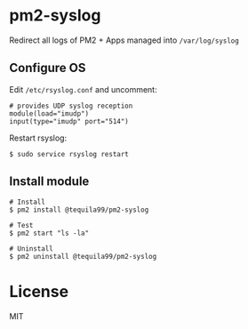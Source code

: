 # pm2-syslog

Redirect all logs of PM2 + Apps managed into `/var/log/syslog`

## Configure OS

Edit `/etc/rsyslog.conf` and uncomment:

```
# provides UDP syslog reception
module(load="imudp")
input(type="imudp" port="514")
```

Restart rsyslog:

```
$ sudo service rsyslog restart
```

## Install module

```
# Install
$ pm2 install @tequila99/pm2-syslog

# Test
$ pm2 start "ls -la"

# Uninstall
$ pm2 uninstall @tequila99/pm2-syslog
```

# License

MIT
